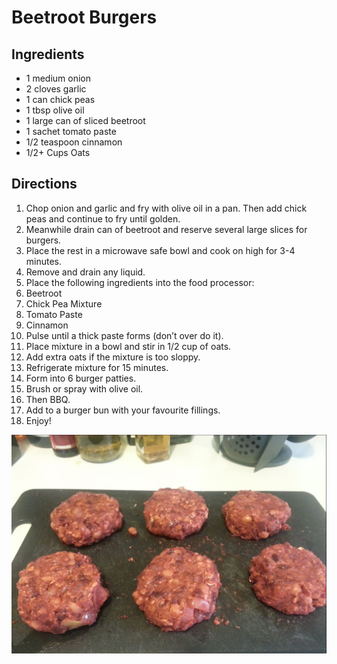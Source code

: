# Beetroot Burgers


## Ingredients

- 1 medium onion
- 2 cloves garlic
- 1 can chick peas
- 1 tbsp olive oil
- 1 large can of sliced beetroot
- 1 sachet tomato paste
- 1/2 teaspoon cinnamon
- 1/2+ Cups Oats

## Directions
1. Chop onion and garlic and fry with olive oil in a pan. Then add chick peas and continue to fry until golden.
2. Meanwhile drain can of beetroot and reserve several large slices for burgers.
3. Place the rest in a microwave safe bowl and cook on high for 3-4 minutes.
4. Remove and drain any liquid.
5. Place the following ingredients into the food processor:
  1. Beetroot
  2. Chick Pea Mixture
  3. Tomato Paste
  4. Cinnamon
6. Pulse until a thick paste forms (don’t over do it).
7. Place mixture in a bowl and stir in 1/2 cup of oats.
  1. Add extra oats if the mixture is too sloppy.
8. Refrigerate mixture for 15 minutes.
9. Form into 6 burger patties.
10. Brush or spray with olive oil.
11. Then BBQ.
12. Add to a burger bun with your favourite fillings.
13. Enjoy!

![](./BeetrootBurgers.jpg)
